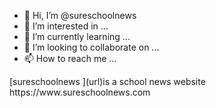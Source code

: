- 👋 Hi, I’m @sureschoolnews
- 👀 I’m interested in ...
- 🌱 I’m currently learning ...
- 💞️ I’m looking to collaborate on ...
- 📫 How to reach me ...

<!---
sureschoolnews/[sureschoolnews](url) is a ✨ special ✨ repository because its `README.md` (this file) appears on your GitHub profile.
You can click the Preview link to take a look at your changes.
---> [sureschoolnews ](url)is a school news website https://www.sureschoolnews.com
